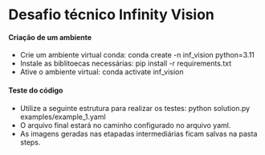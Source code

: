 # Desafio técnico Infinity Vision

#### Criação de um ambiente 
- Crie um ambiente virtual conda: conda create -n inf_vision python=3.11
- Instale as biblitoecas necessárias: pip install -r requirements.txt
- Ative o ambiente virtual: conda activate inf_vision


#### Teste do código
- Utilize a seguinte estrutura para realizar os testes: python solution.py examples/example_1.yaml
- O arquivo final estará no caminho configurado no arquivo yaml.
- As imagens geradas nas etapadas intermediárias ficam salvas na pasta steps.